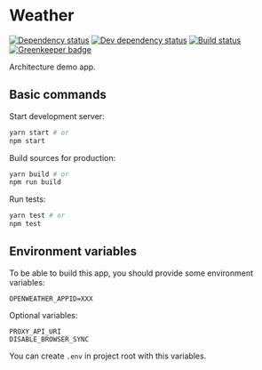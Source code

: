 
# Weather

[![Dependency status][deps]][deps-url]
[![Dev dependency status][dev-deps]][dev-deps-url]
[![Build status][build]][build-url]
[![Greenkeeper badge][greenkeeper]][greenkeeper-url]

[deps]: https://david-dm.org/TrigenSoftware/weather.svg
[deps-url]: https://david-dm.org/TrigenSoftware/weather

[dev-deps]: https://david-dm.org/TrigenSoftware/weather/dev-status.svg
[dev-deps-url]: https://david-dm.org/TrigenSoftware/weather?type=dev

[build]: http://img.shields.io/travis/com/TrigenSoftware/weather.svg
[build-url]: https://travis-ci.com/TrigenSoftware/weather

[greenkeeper]: https://badges.greenkeeper.io/TrigenSoftware/weather.svg
[greenkeeper-url]: https://greenkeeper.io/

Architecture demo app.

## Basic commands

Start development server: 

```bash
yarn start # or
npm start
```

Build sources for production:

```bash
yarn build # or
npm run build
```

Run tests:

```bash
yarn test # or
npm test
```

## Environment variables

To be able to build this app, you should provide some environment variables:

```
OPENWEATHER_APPID=XXX
```

Optional variables:

```
PROXY_API_URI
DISABLE_BROWSER_SYNC
```

You can create `.env` in project root with this variables.
